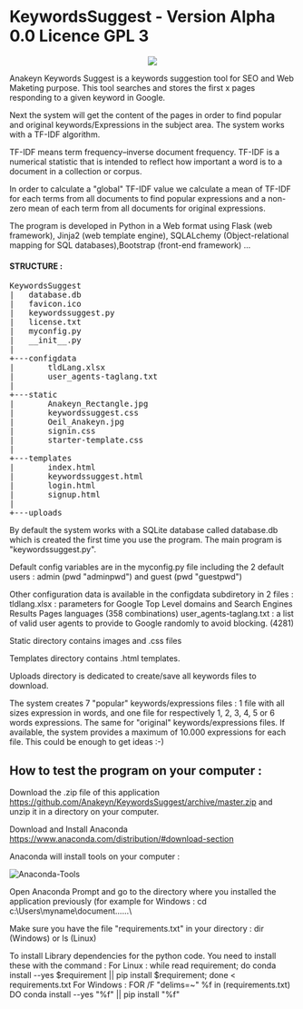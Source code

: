 # KeywordsSuggest - Version Alpha 0.0 Licence GPL 3

<p align="center">
   <img src="https://user-images.githubusercontent.com/26166630/63529711-703c0200-c505-11e9-94b8-f56cc3a92727.jpg">
</p>

Anakeyn Keywords Suggest is a keywords suggestion tool for SEO and Web Maketing purpose.
This tool searches and stores the first x pages responding to a given keyword in Google. 

Next the system will get the content of the pages in order to find popular and original  keywords/Expressions 
in the subject area. The system works  with a TF-IDF  algorithm.

TF-IDF means term frequency–inverse document frequency. TF-IDF is a numerical statistic that is intended to reflect 
how important a word is to a document in a collection or corpus.

In order to calculate a "global" TF-IDF value we calculate a mean of TF-IDF for each terms from all documents to 
find popular expressions and a non-zero mean of each term from all documents for original expressions.

The program is developed in Python in a Web format using Flask (web framework), Jinja2 (web template engine), 
SQLALchemy (Object-relational mapping for SQL databases),Bootstrap (front-end framework) ...

#### STRUCTURE :

<pre>KeywordsSuggest
|   database.db
|   favicon.ico
|   keywordssuggest.py
|   license.txt
|   myconfig.py
|   __init__.py
|   
+---configdata
|       tldLang.xlsx
|       user_agents-taglang.txt
|       
+---static
|       Anakeyn_Rectangle.jpg
|       keywordssuggest.css
|       Oeil_Anakeyn.jpg
|       signin.css
|       starter-template.css
|              
+---templates
|       index.html
|       keywordssuggest.html
|       login.html
|       signup.html
|       
+---uploads</pre>


By default the system works with a SQLite database called database.db which is created the first time you use the program.
The main program is "keywordssuggest.py".

Default config variables are in the myconfig.py file including the 2 default users : admin (pwd "adminpwd") 
and guest (pwd "guestpwd")

Other configuration data is available in the configdata subdiretory in 2 files :
tldlang.xlsx : parameters for Google Top Level domains and Search Engines Results Pages languages (358 combinations)
user_agents-taglang.txt :  a list of valid user agents to provide to Google randomly to avoid blocking. (4281)

Static directory contains images and .css files

Templates directory contains .html templates.

Uploads directory is dedicated to create/save all keywords files to download.

The system creates 7 "popular" keywords/expressions files : 1 file with all sizes expression in words, 
and one file for respectively 1, 2, 3, 4, 5 or 6 words expressions.
The same for "original"  keywords/expressions files. 
If available, the system provides a maximum of 10.000 expressions for each file. This could be enough to get ideas :-) 


## How to test the program on your computer :
  
Download the .zip file of this application https://github.com/Anakeyn/KeywordsSuggest/archive/master.zip and unzip it in a directory on your computer.

Download and Install Anaconda https://www.anaconda.com/distribution/#download-section

Anaconda will install tools on your computer :

![Anaconda-Tools](https://user-images.githubusercontent.com/26166630/63531569-150c0e80-c509-11e9-94b8-b62a01a490dd.jpg)


Open Anaconda Prompt and go to the directory where you installed the application previously (for example for Windows : cd c:\Users\myname\document\...\...\ 

Make sure you have the file "requirements.txt" in your directory : dir (Windows) or ls (Linux)

To install Library dependencies for the python code.  You need to install these with the command :
For Linux :
while read requirement; do conda install --yes $requirement || pip install $requirement; done < requirements.txt
For Windows :
FOR /F "delims=~" %f in (requirements.txt) DO conda install --yes "%f" || pip install "%f"





